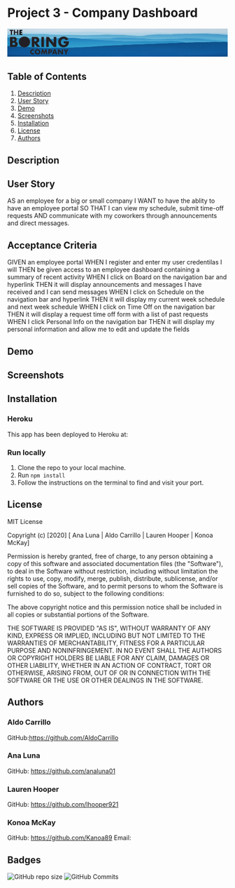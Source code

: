 # Project 3 - Company Dashboard
![Dashboard logo](https://github.com/analuna01/Project3/blob/main/client/src/components/Home/images/bluebanner.jpg)
## Table of Contents
1. [Description](#description)  
2. [User Story](#user-story)
3. [Demo](#demo)
4. [Screenshots](#screenshots)  
5. [Installation](#installation) 
6. [License](#license)  
7. [Authors](#authors) 


## Description


## User Story

AS an employee for a big or small company
I WANT to have the ablity to have an employee portal 
SO THAT I can view my schedule, submit time-off requests 
AND communicate with my coworkers through announcements and direct messages.

## Acceptance Criteria

GIVEN an employee portal
WHEN I register and enter my user credentilas I will
THEN be given access to an employee dashboard containing a summary of recent activity
WHEN I click on Board on the navigation bar and hyperlink
THEN it will display announcements and messages I have received and I can send messages
WHEN I click on Schedule on the navigation bar and hyperlink
THEN it will display my current week schedule and next week schedule
WHEN I click on Time Off on the navigation bar
THEN it will display a request time off form with a list of past requests
WHEN I click Personal Info on the navigation bar
THEN it will display my personal information and allow me to edit and update the fields


## Demo







## Screenshots



## Installation
### Heroku
This app has been deployed to Heroku at:



### Run locally

1. Clone the repo to your local machine.
2. Run `npm install`
3. Follow the instructions on the terminal to find and visit your port.




## License
MIT License

Copyright (c) [2020] [ Ana Luna | Aldo Carrillo | Lauren Hooper | Konoa McKay]

Permission is hereby granted, free of charge, to any person obtaining a copy
of this software and associated documentation files (the "Software"), to deal
in the Software without restriction, including without limitation the rights
to use, copy, modify, merge, publish, distribute, sublicense, and/or sell
copies of the Software, and to permit persons to whom the Software is
furnished to do so, subject to the following conditions:

The above copyright notice and this permission notice shall be included in all
copies or substantial portions of the Software.

THE SOFTWARE IS PROVIDED "AS IS", WITHOUT WARRANTY OF ANY KIND, EXPRESS OR
IMPLIED, INCLUDING BUT NOT LIMITED TO THE WARRANTIES OF MERCHANTABILITY,
FITNESS FOR A PARTICULAR PURPOSE AND NONINFRINGEMENT. IN NO EVENT SHALL THE
AUTHORS OR COPYRIGHT HOLDERS BE LIABLE FOR ANY CLAIM, DAMAGES OR OTHER
LIABILITY, WHETHER IN AN ACTION OF CONTRACT, TORT OR OTHERWISE, ARISING FROM,
OUT OF OR IN CONNECTION WITH THE SOFTWARE OR THE USE OR OTHER DEALINGS IN THE
SOFTWARE.

## Authors

### Aldo Carrillo

GitHub:https://github.com/AldoCarrillo


### Ana Luna

GitHub: https://github.com/analuna01

### Lauren Hooper

GitHub: https://github.com/lhooper921  


### Konoa McKay

GitHub: https://github.com/Kanoa89
Email:



## Badges
![GitHub repo size](https://img.shields.io/github/repo-size/melty100/project2)
![GitHub Commits](https://img.shields.io/github/commit-activity/w/melty100/project2)
